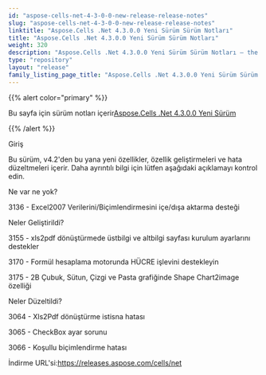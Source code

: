 ```yaml
---
id: "aspose-cells-net-4-3-0-0-new-release-release-notes"
slug: "aspose-cells-net-4-3-0-0-new-release-release-notes"
linktitle: "Aspose.Cells .Net 4.3.0.0 Yeni Sürüm Sürüm Notları"
title: "Aspose.Cells .Net 4.3.0.0 Yeni Sürüm Sürüm Notları"
weight: 320
description: "Aspose.Cells .Net 4.3.0.0 Yeni Sürüm Sürüm Notları – the latest updates and fixes."
type: "repository"
layout: "release"
family_listing_page_title: "Aspose.Cells .Net 4.3.0.0 Yeni Sürüm Sürüm Notları"
---
```

{{% alert color="primary" %}}

 Bu sayfa için sürüm notları içerir[Aspose.Cells .Net 4.3.0.0 Yeni Sürüm](https://releases.aspose.com/cells/net/new-releases/aspose.cells-.net-4.3.0.0-new-release/)

{{% /alert %}}

Giriş

Bu sürüm, v4.2'den bu yana yeni özellikler, özellik geliştirmeleri ve hata düzeltmeleri içerir. Daha ayrıntılı bilgi için lütfen aşağıdaki açıklamayı kontrol edin.

Ne var ne yok?

3136 - Excel2007 Verilerini/Biçimlendirmesini içe/dışa aktarma desteği

Neler Geliştirildi?

3155 - xls2pdf dönüştürmede üstbilgi ve altbilgi sayfası kurulum ayarlarını destekler

 3170 - Formül hesaplama motorunda HÜCRE işlevini destekleyin

3175 - 2B Çubuk, Sütun, Çizgi ve Pasta grafiğinde Shape Chart2image özelliği

Neler Düzeltildi?

3064 - Xls2Pdf dönüştürme istisna hatası

3065 - CheckBox ayar sorunu

3066 - Koşullu biçimlendirme hatası

 İndirme URL'si:<https://releases.aspose.com/cells/net>
